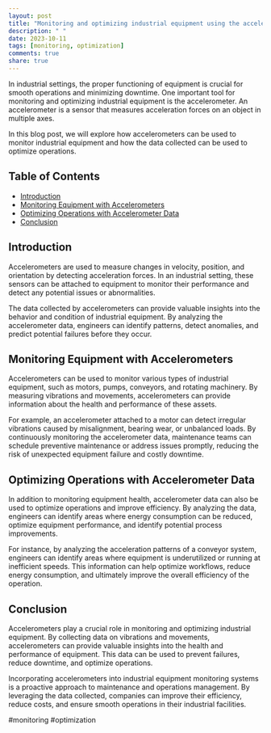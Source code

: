 ```yaml
---
layout: post
title: "Monitoring and optimizing industrial equipment using the accelerometer"
description: " "
date: 2023-10-11
tags: [monitoring, optimization]
comments: true
share: true
---
```


In industrial settings, the proper functioning of equipment is crucial for smooth operations and minimizing downtime. One important tool for monitoring and optimizing industrial equipment is the accelerometer. An accelerometer is a sensor that measures acceleration forces on an object in multiple axes.

In this blog post, we will explore how accelerometers can be used to monitor industrial equipment and how the data collected can be used to optimize operations.

## Table of Contents
- [Introduction](#introduction)
- [Monitoring Equipment with Accelerometers](#monitoring-equipment-with-accelerometers)
- [Optimizing Operations with Accelerometer Data](#optimizing-operations-with-accelerometer-data)
- [Conclusion](#conclusion)

## Introduction

Accelerometers are used to measure changes in velocity, position, and orientation by detecting acceleration forces. In an industrial setting, these sensors can be attached to equipment to monitor their performance and detect any potential issues or abnormalities.

The data collected by accelerometers can provide valuable insights into the behavior and condition of industrial equipment. By analyzing the accelerometer data, engineers can identify patterns, detect anomalies, and predict potential failures before they occur.

## Monitoring Equipment with Accelerometers

Accelerometers can be used to monitor various types of industrial equipment, such as motors, pumps, conveyors, and rotating machinery. By measuring vibrations and movements, accelerometers can provide information about the health and performance of these assets.

For example, an accelerometer attached to a motor can detect irregular vibrations caused by misalignment, bearing wear, or unbalanced loads. By continuously monitoring the accelerometer data, maintenance teams can schedule preventive maintenance or address issues promptly, reducing the risk of unexpected equipment failure and costly downtime.

## Optimizing Operations with Accelerometer Data

In addition to monitoring equipment health, accelerometer data can also be used to optimize operations and improve efficiency. By analyzing the data, engineers can identify areas where energy consumption can be reduced, optimize equipment performance, and identify potential process improvements.

For instance, by analyzing the acceleration patterns of a conveyor system, engineers can identify areas where equipment is underutilized or running at inefficient speeds. This information can help optimize workflows, reduce energy consumption, and ultimately improve the overall efficiency of the operation.

## Conclusion

Accelerometers play a crucial role in monitoring and optimizing industrial equipment. By collecting data on vibrations and movements, accelerometers can provide valuable insights into the health and performance of equipment. This data can be used to prevent failures, reduce downtime, and optimize operations.

Incorporating accelerometers into industrial equipment monitoring systems is a proactive approach to maintenance and operations management. By leveraging the data collected, companies can improve their efficiency, reduce costs, and ensure smooth operations in their industrial facilities.

#monitoring #optimization
